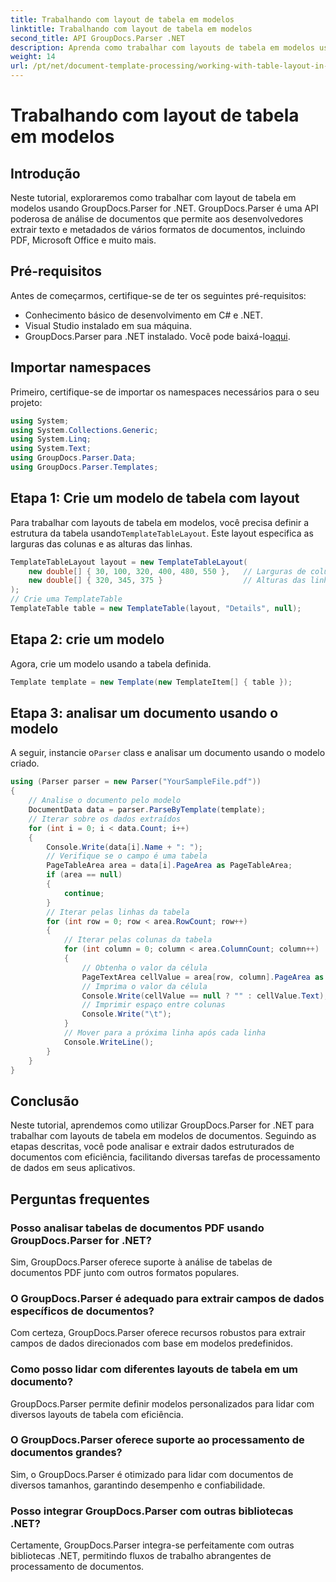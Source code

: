 ```yaml
---
title: Trabalhando com layout de tabela em modelos
linktitle: Trabalhando com layout de tabela em modelos
second_title: API GroupDocs.Parser .NET
description: Aprenda como trabalhar com layouts de tabela em modelos usando GroupDocs.Parser for .NET. Extraia dados estruturados de documentos com eficiência.
weight: 14
url: /pt/net/document-template-processing/working-with-table-layout-in-templates/
---
```


# Trabalhando com layout de tabela em modelos

## Introdução
Neste tutorial, exploraremos como trabalhar com layout de tabela em modelos usando GroupDocs.Parser for .NET. GroupDocs.Parser é uma API poderosa de análise de documentos que permite aos desenvolvedores extrair texto e metadados de vários formatos de documentos, incluindo PDF, Microsoft Office e muito mais.
## Pré-requisitos
Antes de começarmos, certifique-se de ter os seguintes pré-requisitos:
- Conhecimento básico de desenvolvimento em C# e .NET.
- Visual Studio instalado em sua máquina.
-  GroupDocs.Parser para .NET instalado. Você pode baixá-lo[aqui](https://releases.groupdocs.com/parser/net/).

## Importar namespaces
Primeiro, certifique-se de importar os namespaces necessários para o seu projeto:
```csharp
using System;
using System.Collections.Generic;
using System.Linq;
using System.Text;
using GroupDocs.Parser.Data;
using GroupDocs.Parser.Templates;
```
## Etapa 1: Crie um modelo de tabela com layout
Para trabalhar com layouts de tabela em modelos, você precisa definir a estrutura da tabela usando`TemplateTableLayout`. Este layout especifica as larguras das colunas e as alturas das linhas.
```csharp
TemplateTableLayout layout = new TemplateTableLayout(
    new double[] { 30, 100, 320, 400, 480, 550 },   // Larguras de coluna
    new double[] { 320, 345, 375 }                  // Alturas das linhas
);
// Crie uma TemplateTable
TemplateTable table = new TemplateTable(layout, "Details", null);
```
## Etapa 2: crie um modelo
Agora, crie um modelo usando a tabela definida.
```csharp
Template template = new Template(new TemplateItem[] { table });
```
## Etapa 3: analisar um documento usando o modelo
 A seguir, instancie o`Parser` class e analisar um documento usando o modelo criado.
```csharp
using (Parser parser = new Parser("YourSampleFile.pdf"))
{
    // Analise o documento pelo modelo
    DocumentData data = parser.ParseByTemplate(template);
    // Iterar sobre os dados extraídos
    for (int i = 0; i < data.Count; i++)
    {
        Console.Write(data[i].Name + ": ");
        // Verifique se o campo é uma tabela
        PageTableArea area = data[i].PageArea as PageTableArea;
        if (area == null)
        {
            continue;
        }
        // Iterar pelas linhas da tabela
        for (int row = 0; row < area.RowCount; row++)
        {
            // Iterar pelas colunas da tabela
            for (int column = 0; column < area.ColumnCount; column++)
            {
                // Obtenha o valor da célula
                PageTextArea cellValue = area[row, column].PageArea as PageTextArea;
                // Imprima o valor da célula
                Console.Write(cellValue == null ? "" : cellValue.Text);
                // Imprimir espaço entre colunas
                Console.Write("\t");
            }
            // Mover para a próxima linha após cada linha
            Console.WriteLine();
        }
    }
}
```

## Conclusão
Neste tutorial, aprendemos como utilizar GroupDocs.Parser for .NET para trabalhar com layouts de tabela em modelos de documentos. Seguindo as etapas descritas, você pode analisar e extrair dados estruturados de documentos com eficiência, facilitando diversas tarefas de processamento de dados em seus aplicativos.

## Perguntas frequentes
### Posso analisar tabelas de documentos PDF usando GroupDocs.Parser for .NET?
Sim, GroupDocs.Parser oferece suporte à análise de tabelas de documentos PDF junto com outros formatos populares.
### O GroupDocs.Parser é adequado para extrair campos de dados específicos de documentos?
Com certeza, GroupDocs.Parser oferece recursos robustos para extrair campos de dados direcionados com base em modelos predefinidos.
### Como posso lidar com diferentes layouts de tabela em um documento?
GroupDocs.Parser permite definir modelos personalizados para lidar com diversos layouts de tabela com eficiência.
### O GroupDocs.Parser oferece suporte ao processamento de documentos grandes?
Sim, o GroupDocs.Parser é otimizado para lidar com documentos de diversos tamanhos, garantindo desempenho e confiabilidade.
### Posso integrar GroupDocs.Parser com outras bibliotecas .NET?
Certamente, GroupDocs.Parser integra-se perfeitamente com outras bibliotecas .NET, permitindo fluxos de trabalho abrangentes de processamento de documentos.
